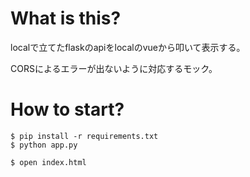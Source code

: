 # What is this?
localで立てたflaskのapiをlocalのvueから叩いて表示する。<br>

CORSによるエラーが出ないように対応するモック。

# How to start?
```
$ pip install -r requirements.txt
$ python app.py
```

```
$ open index.html
```
